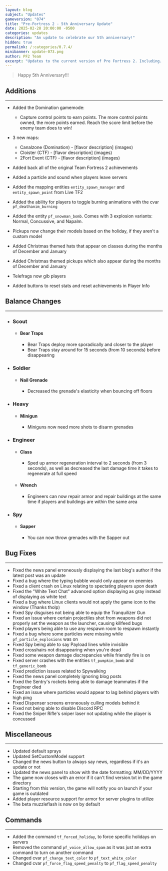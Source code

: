 ```yaml
---
layout: blog
subject: "Updates"
gameversion: "074"
title: "Pre-Fortress 2 - 5th Anniversary Update"
date: 2025-02-28 20:00:00 -0500
categories: updates
description: "An update to celebrate our 5th anniversary!"
hidden: true
permalink: /:categories/0.7.4/
minibanner: update-073.png
author: PF2 Team
excerpt: "Updates to the current version of Pre Fortress 2. Including..."
---
```


> Happy 5th Anniversary!!!

## Additions
---
- Added the Domination gamemode: 
	- Capture control points to earn points. The more control points owned, the more points earned. Reach the score limit before the enemy team does to win!

- 3 new maps:
	- Canalzone (Domination) - [flavor description]
		(images)
	- Cloister (CTF) - [flavor description]
		(images)
	- 2Fort Event (CTF) - [flavor description]
		(images)

- Added back all of the original Team Fortress 2 achievements
- Added a particle and sound when players leave servers
- Added the mapping entities ``entity_spawn_manager`` and ``entity_spawn_point`` from Live TF2
- Added the ability for players to toggle burning animations with the cvar ``pf_deathanim_burning``
- Added the entity ``pf_snowman_bomb``. Comes with 3 explosion variants: Normal, Concussive, and Napalm.
- Pickups now change their models based on the holiday, if they aren't a custom model
- Added Christmas themed hats that appear on classes during the months of December and January
- Added Christmas themed pickups which also appear during the months of December and January
- Telefrags now gib players
- Added buttons to reset stats and reset achievements in Player Info


## Balance Changes
---
- ### Scout
	- #### Bear Traps
		- Bear Traps deploy more sporadically and closer to the player
		- Bear Traps stay around for 15 seconds (from 10 seconds) before disappearing
- ### Soldier
	- #### Nail Grenade
		- Decreased the grenade's elasticity when bouncing off floors
- ### Heavy
	- #### Minigun
		- Miniguns now need more shots to disarm grenades
- ### Engineer 
	- #### Class
		- Sped up armor regeneration interval to 2 seconds (from 3 seconds), as well as decreased the last damage time it takes to regenerate at full speed
	- #### Wrench
		- Engineers can now repair armor and repair buildings at the same time if players and buildings are within the same area
- ### Spy
	- #### Sapper
		- You can now throw grenades with the Sapper out

## Bug Fixes
---
- Fixed the news panel erroneously displaying the last blog's author if the latest post was an update
- Fixed a bug where the typing bubble would only appear on enemies
- Fixed a client crash on Linux relating to spectating players upon death
- Fixed the "White Text Chat" advanced option displaying as gray instead of displaying as white text
- Fixed a bug where Linux clients would not apply the game icon to the window (Thanks tholp)
- Fixed Spy disguises not being able to equip the Tranquilizer Gun
- Fixed an issue where certain projectiles shot from weapons did not properly set the weapon as the launcher, causing killfeed bugs
- Fixed players being able to use any respawn room to respawn instantly
- Fixed a bug where some particles were missing while ``pf_particle_explosions`` was on
- Fixed Spy being able to say Payload lines while invisible
- Fixed crosshairs not disappearing when you're dead
- Fixed some weapon damage discrepancies while friendly fire is on
- Fixed server crashes with the entities ``tf_pumpkin_bomb`` and ``tf_generic_bomb``
- Fixed prediction issues related to Spywalking
- Fixed the news panel completely ignoring blog posts
- Fixed the Sentry's rockets being able to damage teammates if the Engineer died
- Fixed an issue where particles would appear to lag behind players with high ping
- Fixed Dispenser screens erroneously culling models behind it
- Fixed not being able to disable Discord RPC
- Fixed the Sniper Rifle's sniper laser not updating while the player is concussed


## Miscellaneous
---
- Updated default sprays
- Updated SetCustomModel support
- Changed the news button to always say news, regardless if it's an update or not
- Updated the news panel to show with the date formatting: MM/DD/YYYY
- The game now closes with an error if it can't find version.txt in the game directory
- Starting from this version, the game will notify you on launch if your game is outdated
- Added player resource support for armor for server plugins to utilize
- The beta muzzleflash is now on by default

## Commands
---
- Added the command ``tf_forced_holiday``, to force specific holidays on servers
- Removed the command ``pf_voice_allow_spam`` as it was just an extra command to turn on another command
- Changed cvar ``pf_change_text_color`` to ``pf_text_white_color`` 
- Changed cvar ``pf_force_flag_speed_penalty`` to ``pf_flag_speed_penalty``
